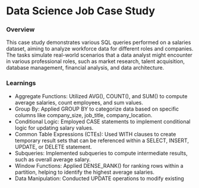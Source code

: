 # Data Science Job Case Study

### Overview
This case study demonstrates various SQL queries performed on a salaries dataset, aiming to analyze workforce data for different roles and companies. The tasks simulate real-world scenarios that a data analyst might encounter in various professional roles, such as market research, talent acquisition, database management, financial analysis, and data architecture.

### Learnings
- Aggregate Functions: Utilized AVG(), COUNT(), and SUM() to compute average salaries, count employees, and sum values.
- Group By: Applied GROUP BY to categorize data based on specific columns like company_size, job_title, company_location.
- Conditional Logic: Employed CASE statements to implement conditional logic for updating salary values.
- Common Table Expressions (CTEs): Used WITH clauses to create temporary result sets that can be referenced within a SELECT, INSERT, UPDATE, or DELETE statement.
- Subqueries: Implemented subqueries to compute intermediate results, such as overall average salary.
- Window Functions: Applied DENSE_RANK() for ranking rows within a partition, helping to identify the highest average salaries.
- Data Manipulation: Conducted UPDATE operations to modify existing
